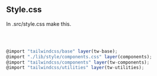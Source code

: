 ## Style.css

In .src/style.css make this.<br>

<br>

```js

@import "tailwindcss/base" layer(tw-base);
@import "./lib/style/components.css" layer(components);
@import "tailwindcss/components" layer(tw-components);
@import "tailwindcss/utilities" layer(tw-utilities);



```
